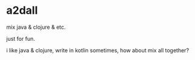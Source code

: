 # a2dall

mix java & clojure & etc.

just for fun.

i like java & clojure, write in kotlin sometimes, how about mix all together?